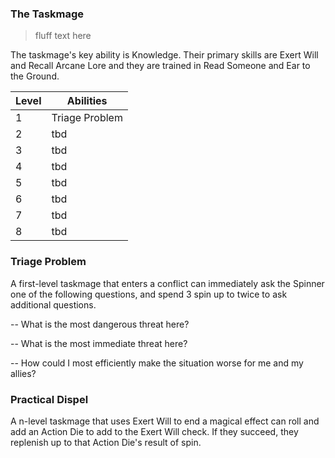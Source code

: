 ### The Taskmage

> fluff text here

The taskmage's key ability is Knowledge. Their primary skills are Exert Will and Recall Arcane Lore and they are trained in Read Someone and Ear to the Ground.

| Level | Abilities |
| ----- | --------- |
| 1 | Triage Problem |
| 2 | tbd |
| 3 | tbd |
| 4 | tbd |
| 5 | tbd |
| 6 | tbd |
| 7 | tbd |
| 8 | tbd |

### Triage Problem
A first-level taskmage that enters a conflict can immediately ask the Spinner one of the following questions, and spend 3 spin up to twice to ask additional questions.

-- What is the most dangerous threat here?

-- What is the most immediate threat here?

-- How could I most efficiently make the situation worse for me and my allies?

### Practical Dispel
A n-level taskmage that uses Exert Will to end a magical effect can roll and add an Action Die to add to the Exert Will check. If they succeed, they replenish up to that Action Die's result of spin.

